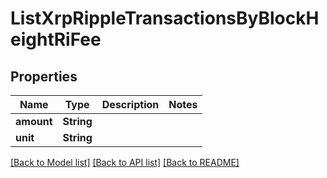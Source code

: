 # ListXrpRippleTransactionsByBlockHeightRiFee

## Properties

Name | Type | Description | Notes
------------ | ------------- | ------------- | -------------
**amount** | **String** |  | 
**unit** | **String** |  | 

[[Back to Model list]](../README.md#documentation-for-models) [[Back to API list]](../README.md#documentation-for-api-endpoints) [[Back to README]](../README.md)


